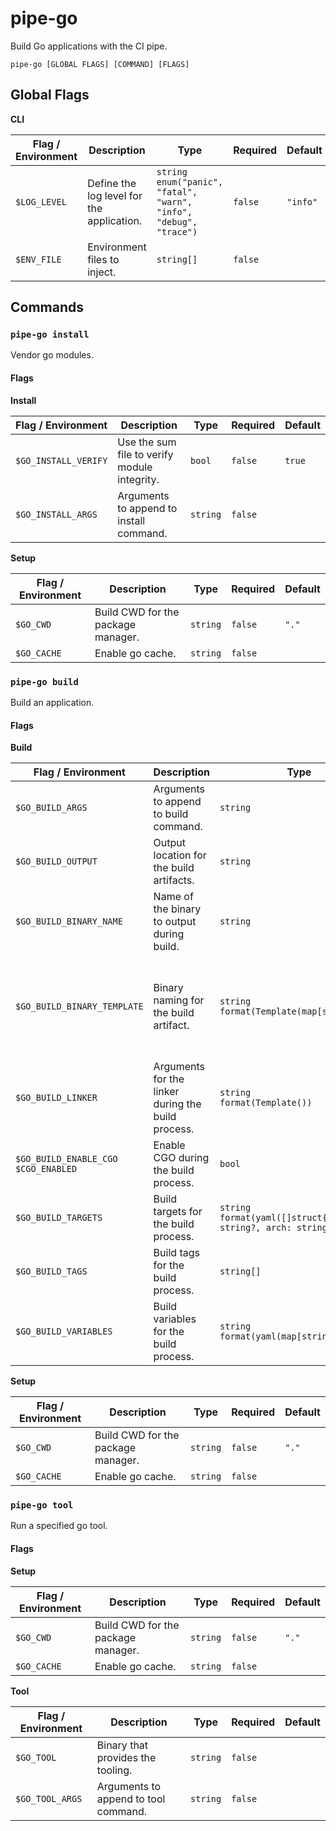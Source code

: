 # pipe-go

Build Go applications with the CI pipe.

`pipe-go [GLOBAL FLAGS] [COMMAND] [FLAGS]`

## Global Flags

**CLI**

| Flag / Environment |  Description   |  Type    | Required | Default |
|---------------- | --------------- | --------------- |  --------------- |  --------------- |
| `$LOG_LEVEL` | Define the log level for the application. | `string`<br/>`enum("panic", "fatal", "warn", "info", "debug", "trace")` | `false` | <code>"info"</code> |
| `$ENV_FILE` | Environment files to inject. | `string[]` | `false` | <code></code> |

## Commands

### `pipe-go install`

Vendor go modules.

#### Flags

**Install**

| Flag / Environment |  Description   |  Type    | Required | Default |
|---------------- | --------------- | --------------- |  --------------- |  --------------- |
| `$GO_INSTALL_VERIFY` | Use the sum file to verify module integrity. | `bool` | `false` | <code>true</code> |
| `$GO_INSTALL_ARGS` | Arguments to append to install command. | `string` | `false` | <code></code> |

**Setup**

| Flag / Environment |  Description   |  Type    | Required | Default |
|---------------- | --------------- | --------------- |  --------------- |  --------------- |
| `$GO_CWD` | Build CWD for the package manager. | `string` | `false` | <code>"."</code> |
| `$GO_CACHE` | Enable go cache. | `string` | `false` | <code></code> |

### `pipe-go build`

Build an application.

#### Flags

**Build**

| Flag / Environment |  Description   |  Type    | Required | Default |
|---------------- | --------------- | --------------- |  --------------- |  --------------- |
| `$GO_BUILD_ARGS` | Arguments to append to build command. | `string` | `false` | <code></code> |
| `$GO_BUILD_OUTPUT` | Output location for the build artifacts. | `string` | `false` | <code>"./dist/"</code> |
| `$GO_BUILD_BINARY_NAME` | Name of the binary to output during build. | `string` | `false` | <code>"bin"</code> |
| `$GO_BUILD_BINARY_TEMPLATE` | Binary naming for the build artifact. | `string`<br/>`format(Template(map[string]))` | `false` | <code>"{{ .name }}{{ if .os }}-{{ .os }}{{ end }}{{ if .arch }}-{{ .arch }}{{ end }}"</code> |
| `$GO_BUILD_LINKER` | Arguments for the linker during the build process. | `string`<br/>`format(Template())` | `false` | <code></code> |
| `$GO_BUILD_ENABLE_CGO`<br />`$CGO_ENABLED` | Enable CGO during the build process. | `bool` | `false` | <code>false</code> |
| `$GO_BUILD_TARGETS` | Build targets for the build process. | `string`<br/>`format(yaml([]struct{ os: string?, arch: string? }))` | `false` | <code>"[]"</code> |
| `$GO_BUILD_TAGS` | Build tags for the build process. | `string[]` | `false` | <code></code> |
| `$GO_BUILD_VARIABLES` | Build variables for the build process. | `string`<br/>`format(yaml(map[string]string))` | `false` | <code>"{}"</code> |

**Setup**

| Flag / Environment |  Description   |  Type    | Required | Default |
|---------------- | --------------- | --------------- |  --------------- |  --------------- |
| `$GO_CWD` | Build CWD for the package manager. | `string` | `false` | <code>"."</code> |
| `$GO_CACHE` | Enable go cache. | `string` | `false` | <code></code> |

### `pipe-go tool`

Run a specified go tool.

#### Flags

**Setup**

| Flag / Environment |  Description   |  Type    | Required | Default |
|---------------- | --------------- | --------------- |  --------------- |  --------------- |
| `$GO_CWD` | Build CWD for the package manager. | `string` | `false` | <code>"."</code> |
| `$GO_CACHE` | Enable go cache. | `string` | `false` | <code></code> |

**Tool**

| Flag / Environment |  Description   |  Type    | Required | Default |
|---------------- | --------------- | --------------- |  --------------- |  --------------- |
| `$GO_TOOL` | Binary that provides the tooling. | `string` | `false` | <code></code> |
| `$GO_TOOL_ARGS` | Arguments to append to tool command. | `string` | `false` | <code></code> |
